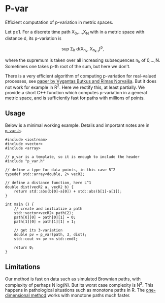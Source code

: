 # P-var
Efficient computation of p-variation in metric spaces.

Let p≥1. For a discrete time path X<sub>0</sub>,...,X<sub>N</sub> with in a metric space with distance d, its p-variation is
<p align="center">
  sup Σ<sub>k</sub> d(X<sub>n<sub>k</sub></sub>, X<sub>n<sub>k-1</sub></sub>)<sup>p</sup>,
</p>
where the supremum is taken over all increasing subsequences n<sub>k</sub> of 0,...,N.
Sometimes one takes p-th root of the sum, but here we don't.

There is a very efficient algorithm of computing p-variation for real-valued processes, see
[paper by Vygantas Butkus and Rimas Norvaiša](https://link.springer.com/article/10.1007/s10986-018-9414-3).
But it does not work for example in R<sup>2</sup>. Here we rectify this, at least partially.
We provide a short C++ function which computes p-variation in a general metric space,
and is sufficiently fast for paths with millions of points.

## Usage
Below is a minimal working example. Details and important notes are in [`p_var.h`](p_var.h).
```
#include <iostream>
#include <vector>
#include <array>

// p_var is a template, so it is enough to include the header
#include "p_var.h"

// define a type for data points, in this case R^2
typedef std::array<double, 2> vecR2;

// define a distance function, here L^1
double dist(vecR2 a, vecR2 b) {
	return std::abs(b[0]-a[0]) + std::abs(b[1]-a[1]);
}

int main () {
	// create and initialize a path
	std::vector<vecR2> path(2);
	path[0][0] = path[0][1] = 0;
	path[1][0] = path[1][1] = 1;

	// get its 3-variation
	double pv = p_var(path, 3, dist);
	std::cout << pv << std::endl;

	return 0;
}

```

## Limitations
Our method is fast on data such as simulated Brownian paths, with complexity of
perhaps N log(N). But its worst case complexity is N<sup>2</sup>.
This happens in pathological situations such as monotone paths in R.
The [one-dimensional method](https://link.springer.com/article/10.1007/s10986-018-9414-3)
works with monotone paths much faster.
